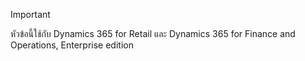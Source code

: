 > [!IMPORTANT]
> หัวข้อนี้ใช้กับ Dynamics 365 for Retail และ Dynamics 365 for Finance and Operations, Enterprise edition
